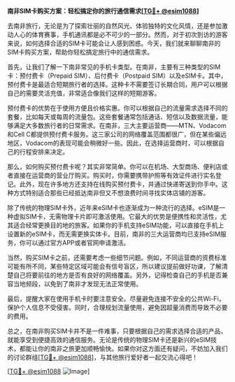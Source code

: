 **南非SIM卡购买方案：轻松搞定你的旅行通信需求[[TG💪+ @esim1088](https://t.me/s/esim1088)]**

去南非旅行，无论是为了探索壮丽的自然风光、体验独特的文化风情，还是参加激动人心的体育赛事，手机通讯都是必不可少的一部分。然而，对于初次到访的游客来说，如何选择合适的SIM卡可能会让人感到困惑。今天，我们就来聊聊南非的SIM卡购买方案，帮助你轻松搞定旅行中的通信需求。

首先，让我们了解一下南非常见的手机卡类型。在南非，主要有三种类型的SIM卡：预付费卡（Prepaid SIM）、后付费卡（Postpaid SIM）以及eSIM卡。其中，预付费卡是最适合短期旅行者的选择。这种卡不需要签订长期合同，用户可以根据自己的需要灵活充值，非常适合像我们这样的短期游客。

预付费卡的优势在于使用方便且价格实惠。你可以根据自己的流量需求选择不同的套餐，比如每天或每周的流量包。这些套餐通常包括通话、短信以及数据流量，能够满足大多数旅行者的日常需求。在南非，三大主要运营商——MTN、Vodacom和Cell C都提供预付费卡服务。这三家公司的网络覆盖范围都很广，但在某些偏远地区，Vodacom的表现可能会稍微好一些。因此，在选择运营商时，可以根据自己的行程安排来决定。

那么，如何购买预付费卡呢？其实非常简单。你可以在机场、大型商场、便利店或者直接在运营商的营业厅购买。购买时，你需要携带护照等有效证件进行实名登记。此外，现在许多地方还支持在线购买预付费卡，并通过快递寄送到你手中。这种方式特别适合那些已经抵达南非但又不想浪费时间寻找实体店铺的游客。

除了传统的物理SIM卡外，近年来eSIM卡也逐渐成为一种流行的选择。eSIM是一种虚拟SIM卡，无需物理卡片即可激活使用。它最大的优势是便携性和灵活性，尤其适合经常更换目的地的旅客。如果你的手机支持eSIM功能，可以直接在手机上设置新的eSIM卡，而无需更换实体卡。目前，南非的三大运营商均已支持eSIM服务，你可以通过官方APP或者官网申请激活。

当然，购买SIM卡之前，还需要考虑一些细节问题。例如，不同运营商的资费标准可能有所不同，某些特定区域可能会有信号盲区，所以建议提前做好功课，了解清楚自己将要前往的地方是否有良好的网络覆盖。另外，记得检查自己的手机是否兼容当地频段，以免到了南非才发现无法正常使用。

最后，提醒大家在使用手机卡时要注意安全。尽量避免连接不安全的公共Wi-Fi，保护个人信息不受侵害。同时，合理规划流量使用，避免因超量消费而导致不必要的费用。

总之，在南非购买SIM卡并不是一件难事，只要根据自己的需求选择合适的产品，就能享受到便捷高效的通信服务。无论是传统的物理SIM卡还是新兴的eSIM技术，都能让你的南非之旅更加顺畅愉快。如果你对这方面还有疑问，不妨加入我们的讨论群组[[TG💪+ @esim1088](https://t.me/s/esim1088)]，与其他旅行爱好者一起交流心得吧！

[[TG💪+ @esim1088](https://t.me/s/esim1088) ![Image](https://i.postimg.cc/4NQfJmqS/Snipaste-2025-05-13-00-14-12.png)]